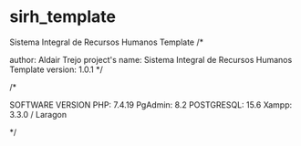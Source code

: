 # sirh_template
Sistema Integral de Recursos Humanos Template
/*

author: Aldair Trejo
project's name: Sistema Integral de Recursos Humanos Template
version: 1.0.1
*/

/*

SOFTWARE VERSION
PHP: 7.4.19
PgAdmin: 8.2
POSTGRESQL: 15.6
Xampp: 3.3.0 / Laragon 

*/
